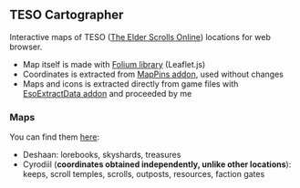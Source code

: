 ## TESO Cartographer
Interactive maps of TESO ([The Elder Scrolls Online](https://www.elderscrollsonline.com/)) locations for web browser.

* Map itself is made with [Folium library](https://pypi.org/project/folium/) (Leaflet.js)
* Coordinates is extracted from [MapPins addon](https://www.esoui.com/downloads/info1881-MapPins.html), used without changes
* Maps and icons is extracted directly from game files with [EsoExtractData addon](https://www.esoui.com/downloads/info1258-EsoExtractData.html) and proceeded by me

### Maps
You can find them [here](/static/img/maps/output):
* Deshaan: lorebooks, skyshards, treasures
* Cyrodiil (**coordinates obtained independently, unlike other locations**): keeps, scroll temples, scrolls, outposts, resources, faction gates
